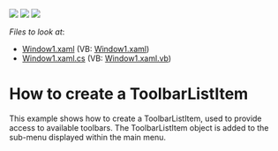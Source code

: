 <!-- default badges list -->
![](https://img.shields.io/endpoint?url=https://codecentral.devexpress.com/api/v1/VersionRange/128640777/10.1.4%2B)
[![](https://img.shields.io/badge/Open_in_DevExpress_Support_Center-FF7200?style=flat-square&logo=DevExpress&logoColor=white)](https://supportcenter.devexpress.com/ticket/details/E1573)
[![](https://img.shields.io/badge/📖_How_to_use_DevExpress_Examples-e9f6fc?style=flat-square)](https://docs.devexpress.com/GeneralInformation/403183)
<!-- default badges end -->
<!-- default file list -->
*Files to look at*:

* [Window1.xaml](./CS/ToolbarListItemEx/Window1.xaml) (VB: [Window1.xaml](./VB/ToolbarListItemEx/Window1.xaml))
* [Window1.xaml.cs](./CS/ToolbarListItemEx/Window1.xaml.cs) (VB: [Window1.xaml.vb](./VB/ToolbarListItemEx/Window1.xaml.vb))
<!-- default file list end -->
# How to create a ToolbarListItem


<p>This example shows how to create a ToolbarListItem, used to provide access to available toolbars. The ToolbarListItem object is added to the sub-menu displayed within the main menu.</p>

<br/>



